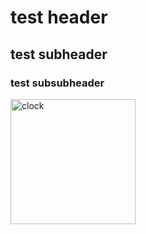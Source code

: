 # test header

## test subheader

### test subsubheader

<img src="https://cdn.pixabay.com/photo/2013/07/13/13/24/clock-160966_960_720.png" alt="clock" style="width: 200px;"/>
